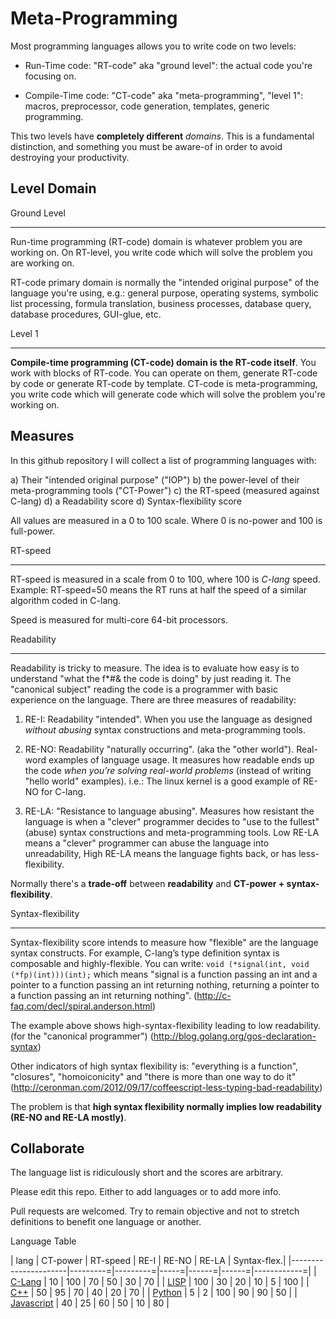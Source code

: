 Meta-Programming
================

Most programming languages allows you to write code on two levels: 

* Run-Time code: "RT-code" aka "ground level": the actual code you're focusing on.

* Compile-Time code: "CT-code" aka "meta-programming", "level 1": macros, preprocessor, code generation, templates, generic programming.

This two levels have **completely different** *domains*. This is a fundamental distinction, and something you must be aware-of in order to avoid destroying your productivity.

Level Domain
------------

Ground Level
************
Run-time programming (RT-code) domain is whatever problem you are working on. On RT-level, you write code which will solve the problem you are working on. 

RT-code primary domain is normally the "intended original purpose" of the language you're using, e.g.: general purpose, operating systems, symbolic list processing, formula translation, business processes, database query, database procedures, GUI-glue, etc.

Level 1
********
**Compile-time programming (CT-code) domain is the RT-code itself**. You work with blocks of RT-code. You can operate on them, generate RT-code by code or generate RT-code by template. CT-code is meta-programming, you write code which will generate code which will solve the problem you're working on.  

Measures
--------
In this github repository I will collect a list of programming languages with:

a) Their "intended original purpose" ("IOP")
b) the power-level of their meta-programming tools ("CT-Power")
c) the RT-speed (measured against C-lang)
d) a Readability score
d) Syntax-flexibility score

All values are measured in a 0 to 100 scale. Where 0 is no-power and 100 is full-power.

RT-speed
********
RT-speed is measured in a scale from 0 to 100, where 100 is *C-lang* speed. Example: RT-speed=50 means the RT runs at half the speed of a similar algorithm coded in C-lang.

Speed is measured for multi-core 64-bit processors.

Readability
***********
Readability is tricky to measure. The idea is to evaluate how easy is to understand "what the f\*#& the code is doing" by just reading it. The "canonical subject" reading the code is a programmer with basic experience on the language. There are three measures of readability: 

   1) RE-I: Readability "intended". When you use the language as designed *without abusing* syntax constructions and meta-programming tools.

   2) RE-NO: Readability "naturally occurring". (aka the "other world"). Real-word examples of language usage. It measures how readable ends up the code *when you’re solving real-world problems* (instead of writing "hello world" examples). i.e.: The linux kernel is a good example of RE-NO for C-lang.
   
   3) RE-LA: "Resistance to language abusing". Measures how resistant the language is when a "clever" programmer decides to "use to the fullest" (abuse) syntax constructions and meta-programming tools. Low RE-LA means a "clever" programmer can abuse the language into unreadability, High RE-LA means the language fights back, or has less-flexibility. 

Normally there's a **trade-off** between **readability** and **CT-power + syntax-flexibility**.

Syntax-flexibility
******************
Syntax-flexibility score intends to measure how "flexible" are the language syntax constructs. 
For example, C-lang’s type definition syntax is composable and highly-flexible. You can write: `void (*signal(int, void (*fp)(int)))(int);` which means "signal is a function passing an int and a pointer to a function passing an int returning nothing, returning a pointer to a function passing an int returning nothing". (http://c-faq.com/decl/spiral.anderson.html)

The example above shows high-syntax-flexibility leading to low readability. (for the "canonical programmer") (http://blog.golang.org/gos-declaration-syntax)

Other indicators of high syntax flexibility is: "everything is a function", "closures", "homoiconicity" and "there is more than one way to do it" (http://ceronman.com/2012/09/17/coffeescript-less-typing-bad-readability)
 
The problem is that **high syntax flexibility normally implies low readability (RE-NO and RE-LA mostly)**.


Collaborate
-----------
The language list is ridiculously short and the scores are arbitrary.

Please edit this repo. Either to add languages or to add more info. 

Pull requests are welcomed. Try to remain objective and not to stretch definitions to benefit one language or another.

Language Table

| lang                 | CT-power | RT-speed | RE-I | RE-NO | RE-LA | Syntax-flex.| 
|----------------------|---------=|---------=|-----=|------=|------=|------------=|
| [C-Lang](C-lang.rst) |  10      | 100      |  70  |  50   |  30   |  70         |
| [LISP](lisp.rst)     | 100      |  30      |  20  |  10   |   5   | 100         |
| [C++](CPP-lang.rst)  |  50      |  95      |  70  |  40   |  20   |  70         |
| [Python](python.rst) |   5      |   2      | 100  |  90   |  90   |  50         |
| [Javascript](js.rst) |  40      |  25      |  60  |  50   |  10   |  80         |

